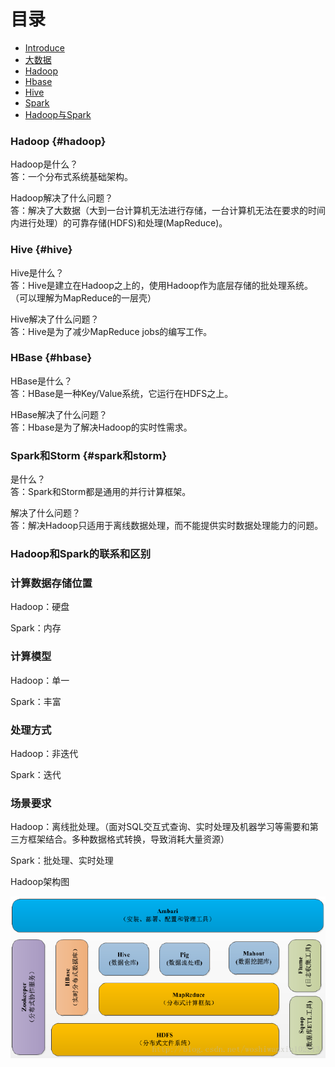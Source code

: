 # 目录

* [Introduce](README.md)
* [大数据](da-shu-ju.md)
* [Hadoop](hadoop.md)
* [Hbase](/hbase.md)
* [Hive](/hive.md)
* [Spark](/spark.md)
* [Hadoop与Spark](/hadoopyu-spark.md)

### Hadoop {#hadoop}

Hadoop是什么？  
答：一个分布式系统基础架构。

Hadoop解决了什么问题？  
答：解决了大数据（大到一台计算机无法进行存储，一台计算机无法在要求的时间内进行处理）的可靠存储\(HDFS\)和处理\(MapReduce\)。

### Hive {#hive}

Hive是什么？  
答：Hive是建立在Hadoop之上的，使用Hadoop作为底层存储的批处理系统。（可以理解为MapReduce的一层壳）

Hive解决了什么问题？  
答：Hive是为了减少MapReduce jobs的编写工作。

### HBase {#hbase}

HBase是什么？  
答：HBase是一种Key/Value系统，它运行在HDFS之上。

HBase解决了什么问题？  
答：Hbase是为了解决Hadoop的实时性需求。

### Spark和Storm {#spark和storm}

是什么？  
答：Spark和Storm都是通用的并行计算框架。

解决了什么问题？  
答：解决Hadoop只适用于离线数据处理，而不能提供实时数据处理能力的问题。

### Hadoop和Spark的联系和区别

### 计算数据存储位置

Hadoop：硬盘

Spark：内存

### 计算模型

Hadoop：单一

Spark：丰富

### 处理方式

Hadoop：非迭代

Spark：迭代

### 场景要求

Hadoop：离线批处理。（面对SQL交互式查询、实时处理及机器学习等需要和第三方框架结合。多种数据格式转换，导致消耗大量资源）

Spark：批处理、实时处理



Hadoop架构图

![](/assets/20160728091640744.png)

